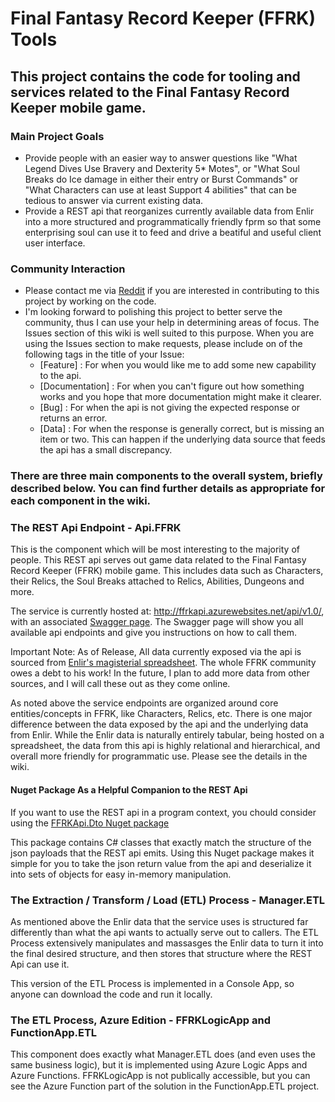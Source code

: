 # Final Fantasy Record Keeper (FFRK) Tools #

## This project contains the code for tooling and services related to the Final Fantasy Record Keeper mobile game. ##

### Main Project Goals ###

- Provide people with an easier way to answer questions like "What Legend Dives Use Bravery and Dexterity 5* Motes", or "What Soul Breaks do Ice damage in either their entry or Burst Commands" or "What Characters can use at least Support 4 abilities" that can be tedious to answer via current existing data.
- Provide a REST api that reorganizes currently available data from Enlir into a more structured and programmatically friendly fprm so that some enterprising soul can use it to feed and drive a beatiful and useful client user interface.

### Community Interaction ###

- Please contact me via [Reddit](/u/lynchpt) if you are interested in contributing to this project by working on the code.
- I'm looking forward to polishing this project to better serve the community, thus I can use your help in determining areas of focus. The Issues section of this wiki is well suited to this purpose. When you are using the Issues section to make requests, please include on of the following tags in the title of your Issue:
  - [Feature] : For when you would like me to add some new capability to the api.
  - [Documentation] : For when you can't figure out how something works and you hope that more documentation might make it clearer.
  - [Bug] : For when the api is not giving the expected response or returns an error.
  - [Data] : For when the response is generally correct, but is missing an item or two. This can happen if the underlying data source that feeds the api has a small discrepancy.

### There are three main components to the overall system, briefly described below. You can find further details as appropriate for each component in the wiki. ###

### The REST Api Endpoint - Api.FFRK ###

This is the component which will be most interesting to the majority of people. This REST api serves out game data related to the Final Fantasy Record Keeper (FFRK) mobile game. This includes data such as Characters, their Relics, the Soul Breaks attached to Relics, Abilities, Dungeons and more. 

The service is currently hosted at: http://ffrkapi.azurewebsites.net/api/v1.0/, with an associated [Swagger page](http://ffrkapi.azurewebsites.net/swagger/ui/). The Swagger page will show you all available api endpoints and give you instructions on how to call them.

Important Note: As of Release, All data currently exposed via the api is sourced from [Enlir's magisterial spreadsheet](https://docs.google.com/spreadsheets/d/16K1Zryyxrh7vdKVF1f7eRrUAOC5wuzvC3q2gFLch6LQ). The whole FFRK community owes a debt to his work! In the future, I plan to add more data from other sources, and I will call these out as they come online.

As noted above the service endpoints are organized around core entities/concepts in FFRK, like Characters, Relics, etc. There is one major difference between the data exposed by the api and the underlying data from Enlir. While the Enlir data is naturally entirely tabular, being hosted on a spreadsheet, the data from this api is highly relational and hierarchical, and overall more friendly for programmatic use. Please see the details in the wiki.

#### Nuget Package As a Helpful Companion to the REST Api ####

If you want to use the REST api in a program context, you chould consider using the [FFRKApi.Dto Nuget package](https://www.nuget.org/packages/FFRKApi.Dto/) 

This package contains C# classes that exactly match the structure of the json payloads that the REST api emits. Using this Nuget package makes it simple for you to take the json return value from the api and deserialize it into sets of objects for easy in-memory manipulation.


### The Extraction / Transform / Load (ETL) Process - Manager.ETL ###

As mentioned above the Enlir data that the service uses is structured far differently than what the api wants to actually serve out to callers. The ETL Process extensively manipulates and massasges the Enlir data to turn it into the final desired structure, and then stores that structure where the REST Api can use it.

This version of the ETL Process is implemented in a Console App, so anyone can download the code and run it locally.

### The ETL Process, Azure Edition - FFRKLogicApp and FunctionApp.ETL ###

This component does exactly what Manager.ETL does (and even uses the same business logic), but it is implemented using Azure Logic Apps and Azure Functions. FFRKLogicApp is not publically accessible, but you can see the Azure Function part of the solution in the FunctionApp.ETL project.






